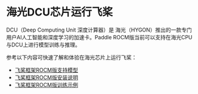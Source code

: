 
# 海光DCU芯片运行飞桨

DCU（Deep Computing Unit 深度计算器）是 海光（HYGON）推出的一款专门用户AI人工智能和深度学习的加速卡。Paddle ROCM版当前可以支持在海光CPU与DCU上进行模型训练与推理。

参考以下内容可快速了解和体验在海光芯片上运行飞桨：

- [飞桨框架ROCM版支持模型](https://www.paddlepaddle.org.cn/documentation/docs/zh/develop/guides/rocm_docs/paddle_rocm_cn.html)
- [飞桨框架ROCM版安装说明](https://www.paddlepaddle.org.cn/documentation/docs/zh/develop/guides/rocm_docs/paddle_install_cn.html)
- [飞桨框架ROCM版训练示例](https://www.paddlepaddle.org.cn/documentation/docs/zh/develop/guides/rocm_docs/train_example_cn.html)
